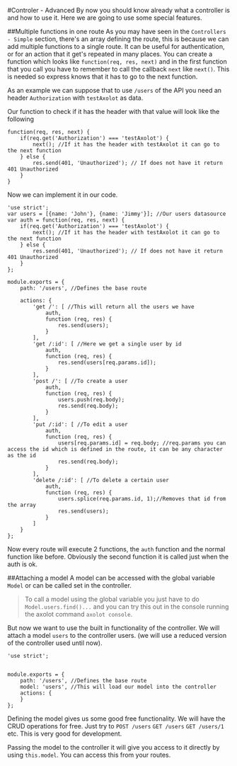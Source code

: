 #Controler - Advanced
By now you should know already what a controller is and how to use it. Here we are going to use some special features.

##Multiple functions in one route
As you may have seen in the `Controllers - Simple` section, there's an array defining the route, this is because we can add multiple functions to a single route. It can be useful for authentication, or for an action that it get's repeated in many places. You can create a function which looks like `function(req, res, next)` and in the first function that you call you have to remember to call the callback `next` like `next()`. This is needed so express knows that it has to go to the next function.

As an example we can suppose that to use `/users` of the API you need an header `Authorization` with `testAxolot` as data.

Our function to check if it has the header with that value will look like the following

```
function(req, res, next) {
    if(req.get('Authorization') === 'testAxolot') {
        next(); //If it has the header with testAxolot it can go to the next function
    } else {
        res.send(401, 'Unauthorized'); // If does not have it return 401 Unauthorized
    }
}
```

Now we can implement it in our code.

```
'use strict';
var users = [{name: 'John'}, {name: 'Jimmy'}]; //Our users datasource
var auth = function(req, res, next) {
    if(req.get('Authorization') === 'testAxolot') {
        next(); //If it has the header with testAxolot it can go to the next function
    } else {
        res.send(401, 'Unauthorized'); // If does not have it return 401 Unauthorized
    }
};

module.exports = {
    path: '/users', //Defines the base route

    actions: {
        'get /': [ //This will return all the users we have
            auth,
            function (req, res) {
                res.send(users);
            }
        ],
        'get /:id': [ //Here we get a single user by id
            auth,
            function (req, res) {
                res.send(users[req.params.id]);
            }
        ],
        'post /': [ //To create a user
            auth,
            function (req, res) {
                users.push(req.body);
                res.send(req.body);
            }
        ],
        'put /:id': [ //To edit a user
            auth,
            function (req, res) {
                users[req.params.id] = req.body; //req.params you can access the id which is defined in the route, it can be any character as the id
                res.send(req.body);
            }
        ],
        'delete /:id': [ //To delete a certain user
            auth,
            function (req, res) {
                users.splice(req.params.id, 1);//Removes that id from the array
                res.send(users);
            }
        ]
    }
};
```

Now every route will execute 2 functions, the `auth` function and the normal function like before. Obviously the second function it is called just when the auth is ok.

##Attaching a model
A model can be accessed with the global variable `Model` or can be called set in the controller.

> To call a model using the global variable you just have to do `Model.users.find()...` and you can try this out in the console running the axolot command `axolot console`.

But now we want to use the built in functionality of the controller. We will attach a model `users` to the controller users. (we will use a reduced version of the controller used until now).

```
'use strict';


module.exports = {
    path: '/users', //Defines the base route
    model: 'users', //This will load our model into the controller
    actions: {
    }
};
```

Defining the model gives us some good free functionality. We will have the CRUD operations for free. Just try to `POST /users` `GET /users` `GET /users/1` etc. This is very good for development.

Passing the model to the controller it will give you access to it directly by using `this.model`. You can access this from your routes.